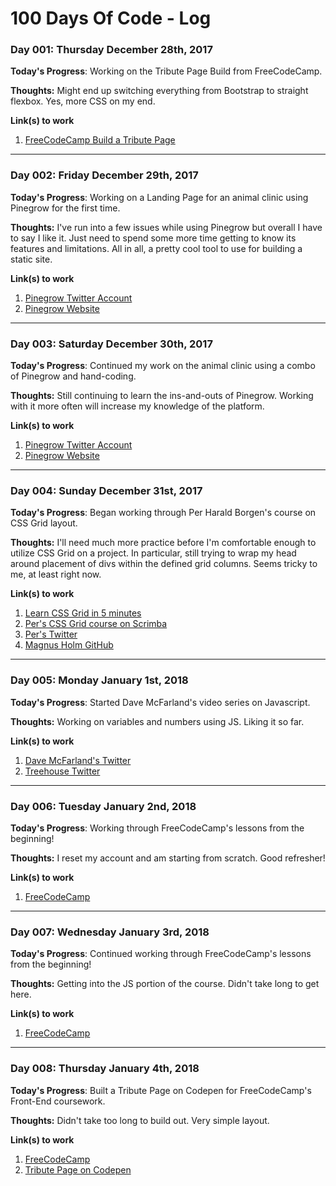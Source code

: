 # 100 Days Of Code - Log

### Day 001: Thursday December 28th, 2017

**Today's Progress**: Working on the Tribute Page Build from FreeCodeCamp.

**Thoughts:** Might end up switching everything from Bootstrap to straight flexbox. Yes, more CSS on my end.

**Link(s) to work**
1. [FreeCodeCamp Build a Tribute Page](https://www.freecodecamp.org/challenges/build-a-tribute-page)

---

### Day 002: Friday December 29th, 2017

**Today's Progress**: Working on a Landing Page for an animal clinic using Pinegrow for the first time.

**Thoughts:** I've run into a few issues while using Pinegrow but overall I have to say I like it. Just need to spend some more time getting to know its features and limitations. All in all, a pretty cool tool to use for building a static site.

**Link(s) to work**
1. [Pinegrow Twitter Account](https://twitter.com/pinegrow)
2. [Pinegrow Website](https://pinegrow.com/)

---

### Day 003: Saturday December 30th, 2017

**Today's Progress**: Continued my work on the animal clinic using a combo of Pinegrow and hand-coding.

**Thoughts:** Still continuing to learn the ins-and-outs of Pinegrow. Working with it more often will increase my knowledge of the platform.

**Link(s) to work**
1. [Pinegrow Twitter Account](https://twitter.com/pinegrow)
2. [Pinegrow Website](https://pinegrow.com/)

---

### Day 004: Sunday December 31st, 2017

**Today's Progress**: Began working through Per Harald Borgen's course on CSS Grid layout.

**Thoughts:** I'll need much more practice before I'm comfortable enough to utilize CSS Grid on a project. In particular, still trying to wrap my head around placement of divs within the defined grid columns. Seems tricky to me, at least right now.

**Link(s) to work**
1. [Learn CSS Grid in 5 minutes](https://medium.freecodecamp.org/learn-css-grid-in-5-minutes-f582e87b1228)
2. [Per's CSS Grid course on Scrimba](https://scrimba.com/g/gR8PTE)
3. [Per's Twitter](https://twitter.com/perborgen)
4. [Magnus Holm GitHub](https://github.com/judofyr)

---

### Day 005: Monday January 1st, 2018

**Today's Progress**: Started Dave McFarland's video series on Javascript.

**Thoughts:** Working on variables and numbers using JS. Liking it so far.

**Link(s) to work**
1. [Dave McFarland's Twitter](https://twitter.com/davemcfarland)
2.  [Treehouse Twitter](https://twitter.com/treehouse)

---

### Day 006: Tuesday January 2nd, 2018

**Today's Progress**: Working through FreeCodeCamp's lessons from the beginning!

**Thoughts:** I reset my account and am starting from scratch. Good refresher!

**Link(s) to work**
1. [FreeCodeCamp](https://www.freecodecamp.org)

---

### Day 007: Wednesday January 3rd, 2018

**Today's Progress**: Continued working through FreeCodeCamp's lessons from the beginning!

**Thoughts:** Getting into the JS portion of the course. Didn't take long to get here.

**Link(s) to work**
1. [FreeCodeCamp](https://www.freecodecamp.org)

---

### Day 008: Thursday January 4th, 2018

**Today's Progress**: Built a Tribute Page on Codepen for FreeCodeCamp's Front-End coursework.

**Thoughts:** Didn't take too long to build out. Very simple layout.

**Link(s) to work**
1. [FreeCodeCamp](https://www.freecodecamp.org)
2. [Tribute Page on Codepen](https://codepen.io/davebrener-1478702082/full/opepzJ/)
